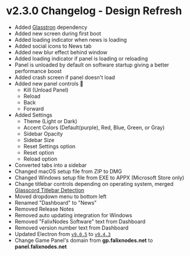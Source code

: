 # v2.3.0 Changelog - Design Refresh

 - Added [Glasstron](https://github.com/AryToNeX/Glasstron) dependency
 - Added new screen during first boot
 - Added loading indicator when news is loading
 - Added social icons to News tab
 - Added new blur effect behind window
 - Added loading indicator if panel is loading or reloading
 - Panel is unloaded by default on software startup giving a better performance boost
 - Added crash screen if panel doesn't load
 - Added new panel controls 🎉️
   - Kill (Unload Panel)
   - Reload
   - Back
   - Forward
 - Added Settings
   - Theme (Light or Dark)
   - Accent Colors (Default(purple), Red, Blue, Green, or Gray)
   - Sidebar Opacity
   - Sidebar Size
   - Reset Settings option
   - Reset option
   - Reload option
 - Converted tabs into a sidebar
 - Changed macOS setup file from ZIP to DMG
 - Changed Windows setup file from EXE to APPX (Microsoft Store only)
 - Change titlebar controls depending on operating system, merged [Glasscord Titlebar Detection](https://github.com/KorbsStudio/electron-titlebar-os-detection-glasscord)
 - Moved dropdown menu to bottom left
 - Renamed "Dashboard" to "News"
 - Removed Release Notes
 - Removed auto updating integration for Windows
 - Removed "FalixNodes Software" text from Dashboard
 - Removed version number text from Dashboard
 - Updated Electron from [`v9.0.5`](https://www.npmjs.com/package/electron/v/9.0.5) to [`v9.4.3`](https://www.npmjs.com/package/electron/v/9.4.3)
 - Change Game Panel's domain from __gp.falixnodes.net__ to __panel.falixnodes.net__
